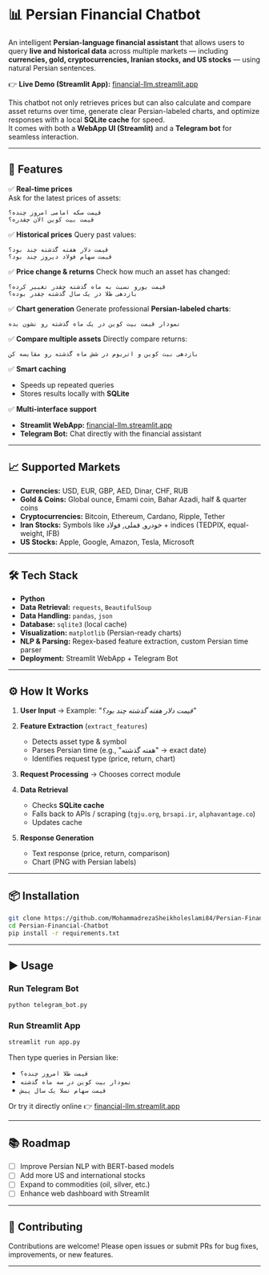 
# 📊 Persian Financial Chatbot  

An intelligent **Persian-language financial assistant** that allows users to query **live and historical data** across multiple markets — including **currencies, gold, cryptocurrencies, Iranian stocks, and US stocks** — using natural Persian sentences.  

👉 **Live Demo (Streamlit App):** [financial-llm.streamlit.app](https://financial-llm.streamlit.app/)  

This chatbot not only retrieves prices but can also calculate and compare asset returns over time, generate clear Persian-labeled charts, and optimize responses with a local **SQLite cache** for speed.  
It comes with both a **WebApp UI (Streamlit)** and a **Telegram bot** for seamless interaction.  

---

## 🚀 Features  

✅ **Real-time prices**  
Ask for the latest prices of assets:  
```text
قیمت سکه امامی امروز چنده؟  
قیمت بیت کوین الان چقدره؟
````

✅ **Historical prices**
Query past values:

```text
قیمت دلار هفته گذشته چند بود؟  
قیمت سهام فولاد دیروز چند بود؟
```

✅ **Price change & returns**
Check how much an asset has changed:

```text
قیمت یورو نسبت به ماه گذشته چقدر تغییر کرده؟  
بازدهی طلا در یک سال گذشته چقدر بوده؟
```

✅ **Chart generation**
Generate professional **Persian-labeled charts**:

```text
نمودار قیمت بیت کوین در یک ماه گذشته رو نشون بده
```

✅ **Compare multiple assets**
Directly compare returns:

```text
بازدهی بیت کوین و اتریوم در شش ماه گذشته رو مقایسه کن
```

✅ **Smart caching**

* Speeds up repeated queries
* Stores results locally with **SQLite**

✅ **Multi-interface support**

* **Streamlit WebApp:** [financial-llm.streamlit.app](https://financial-llm.streamlit.app/)
* **Telegram Bot:** Chat directly with the financial assistant

---

## 📈 Supported Markets

* **Currencies:** USD, EUR, GBP, AED, Dinar, CHF, RUB
* **Gold & Coins:** Global ounce, Emami coin, Bahar Azadi, half & quarter coins
* **Cryptocurrencies:** Bitcoin, Ethereum, Cardano, Ripple, Tether
* **Iran Stocks:** Symbols like خودرو, فملی, فولاد + indices (TEDPIX, equal-weight, IFB)
* **US Stocks:** Apple, Google, Amazon, Tesla, Microsoft

---

## 🛠 Tech Stack

* **Python**
* **Data Retrieval:** `requests`, `BeautifulSoup`
* **Data Handling:** `pandas`, `json`
* **Database:** `sqlite3` (local cache)
* **Visualization:** `matplotlib` (Persian-ready charts)
* **NLP & Parsing:** Regex-based feature extraction, custom Persian time parser
* **Deployment:** Streamlit WebApp + Telegram Bot

---

## ⚙️ How It Works

1. **User Input** → Example: *"قیمت دلار هفته گذشته چند بود؟"*
2. **Feature Extraction** (`extract_features`)

   * Detects asset type & symbol
   * Parses Persian time (e.g., "هفته گذشته" → exact date)
   * Identifies request type (price, return, chart)
3. **Request Processing** → Chooses correct module
4. **Data Retrieval**

   * Checks **SQLite cache**
   * Falls back to APIs / scraping (`tgju.org`, `brsapi.ir`, `alphavantage.co`)
   * Updates cache
5. **Response Generation**

   * Text response (price, return, comparison)
   * Chart (PNG with Persian labels)

---

## 📦 Installation

```bash
git clone https://github.com/MohammadrezaSheikholeslami84/Persian-Financial-Chatbot.git
cd Persian-Financial-Chatbot
pip install -r requirements.txt
```

---

## ▶️ Usage

### Run Telegram Bot

```bash
python telegram_bot.py
```

### Run Streamlit App

```bash
streamlit run app.py
```

Then type queries in Persian like:

* `قیمت طلا امروز چنده؟`
* `نمودار بیت کوین در سه ماه گذشته`
* `قیمت سهام تسلا یک سال پیش`

Or try it directly online 👉 [financial-llm.streamlit.app](https://financial-llm.streamlit.app/)

---

## 📚 Roadmap

* [ ] Improve Persian NLP with BERT-based models
* [ ] Add more US and international stocks
* [ ] Expand to commodities (oil, silver, etc.)
* [ ] Enhance web dashboard with Streamlit

---

## 🤝 Contributing

Contributions are welcome! Please open issues or submit PRs for bug fixes, improvements, or new features.

---


